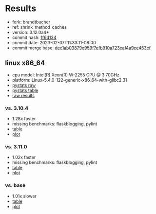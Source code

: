 # Results

- fork: brandtbucher
- ref: shrink_method_caches
- version: 3.12.0a4+
- commit hash: [1f6d134](https://github.com/brandtbucher/cpython/commit/1f6d134)
- commit date: 2023-02-07T11:33:11-08:00
- commit merge base: [dec1ab03879e959f7efb910a723caf4a9ce453cf](https://github.com/brandtbucher/cpython/commit/dec1ab03879e959f7efb910a723caf4a9ce453cf)

## linux x86_64

- cpu model: Intel(R) Xeon(R) W-2255 CPU @ 3.70GHz
- platform: Linux-5.4.0-122-generic-x86_64-with-glibc2.31
- [pystats raw](bm-20230207-linux-x86_64-brandtbucher-shrink_method_caches-3.12.0a4%2B-1f6d134-pystats.json)
- [pystats table](bm-20230207-linux-x86_64-brandtbucher-shrink_method_caches-3.12.0a4%2B-1f6d134-pystats.md)
- [raw results](bm-20230207-linux-x86_64-brandtbucher-shrink_method_caches-3.12.0a4%2B-1f6d134.json)

### vs. 3.10.4

- 1.28x faster
- missing benchmarks: flaskblogging, pylint
- [table](bm-20230207-linux-x86_64-brandtbucher-shrink_method_caches-3.12.0a4%2B-1f6d134-vs-3.10.4.md)
- [plot](bm-20230207-linux-x86_64-brandtbucher-shrink_method_caches-3.12.0a4%2B-1f6d134-vs-3.10.4.png)

### vs. 3.11.0

- 1.02x faster
- missing benchmarks: flaskblogging, pylint
- [table](bm-20230207-linux-x86_64-brandtbucher-shrink_method_caches-3.12.0a4%2B-1f6d134-vs-3.11.0.md)
- [plot](bm-20230207-linux-x86_64-brandtbucher-shrink_method_caches-3.12.0a4%2B-1f6d134-vs-3.11.0.png)

### vs. base

- 1.01x slower
- [table](bm-20230207-linux-x86_64-brandtbucher-shrink_method_caches-3.12.0a4%2B-1f6d134-vs-base.md)
- [plot](bm-20230207-linux-x86_64-brandtbucher-shrink_method_caches-3.12.0a4%2B-1f6d134-vs-base.png)

